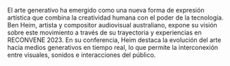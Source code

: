 El arte generativo ha emergido como una nueva forma de expresión artística que combina la creatividad humana con el poder de la tecnología. Ben Heim, artista y compositor audiovisual australiano, expone su visión sobre este movimiento a través de su trayectoria y experiencias en RECONVENE 2023. En su conferencia, Heim destaca la evolución del arte hacia medios generativos en tiempo real, lo que permite la interconexión entre visuales, sonidos e interacciones del público.
